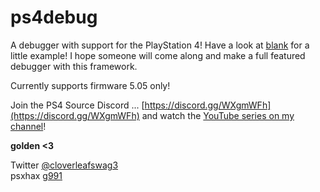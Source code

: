 # ps4debug

A debugger with support for the PlayStation 4! Have a look at [blank](about:blank) for a little example! I hope someone will come along and make a full featured debugger with this framework.

Currently supports firmware 5.05 only!

Join the PS4 Source Discord ... [https://discord.gg/WXgmWFh](https://discord.gg/WXgmWFh) and watch the [YouTube series on my channel](https://www.youtube.com/channel/UCpqeoSj_Bfip4v9OvWP_mIQ)!

**golden <3**

Twitter [@cloverleafswag3](https://twitter.com/cloverleafswag3)  
psxhax [g991](https://www.psxhax.com/members/g991.473299/)
